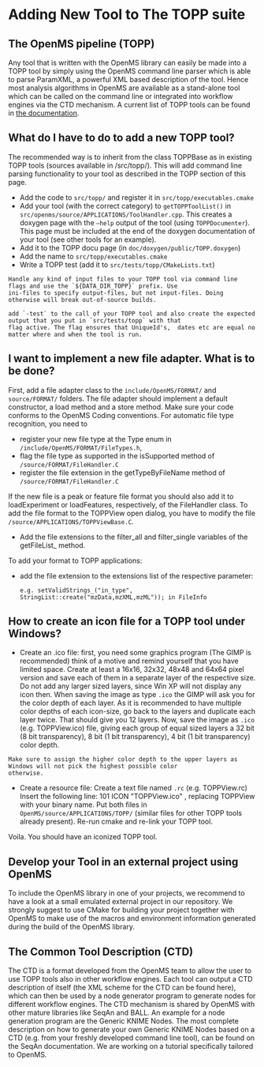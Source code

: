 Adding New Tool to The TOPP suite
=====================================

## The OpenMS pipeline (TOPP)

Any tool that is written with the OpenMS library can easily be made into a TOPP tool by simply using the OpenMS command
line parser which is able to parse ParamXML, a powerful XML based description of the tool. Hence most analysis algorithms
in OpenMS are available as a stand-alone tool which can be called on the command line or integrated into workflow engines
via the CTD mechanism. A current list of TOPP tools can be found in [the documentation](https://abibuilder.cs.uni-tuebingen.de/archive/openms/Documentation/release/latest/html/TOPP_documentation.html).

## What do I have to do to add a new TOPP tool?

The recommended way is to inherit from the class TOPPBase as in existing TOPP tools (sources available in /src/topp/). This will add command line parsing functionality to your tool as described in the TOPP section of this page.

- Add the code to `src/topp/` and register it in `src/topp/executables.cmake`
- Add your tool (with the correct category) to `getTOPPToolList()` in `src/openms/source/APPLICATIONS/ToolHandler.cpp`.
  This creates a doxygen page with the `–help` output of the tool (using `TOPPDocumenter`). This page must be included
  at the end of the doxygen documentation of your tool (see other tools for an example).
- Add it to the TOPP docu page (in `doc/doxygen/public/TOPP.doxygen`)
- Add the name to `src/topp/executables.cmake`
- Write a TOPP test (add it to `src/tests/topp/CMakeLists.txt`)

```{warning}
Handle any kind of input files to your TOPP tool via command line flags and use the `${DATA_DIR_TOPP}` prefix. Use
ini-files to specify output-files, but not input-files. Doing otherwise will break out-of-source builds.
```

```{hint}
add `-test` to the call of your TOPP tool and also create the expected output that you put in `src/tests/topp` with that
flag active. The flag ensures that UniqueId's,  dates etc are equal no matter where and when the tool is run.
```

## I want to implement a new file adapter. What is to be done?

First, add a file adapter class to the `include/OpenMS/FORMAT/` and `source/FORMAT/` folders. The file adapter should
implement a default constructor, a load method and a store method. Make sure your code conforms to the OpenMS Coding
conventions. For automatic file type recognition, you need to

- register your new file type at the Type enum in `/include/OpenMS/FORMAT/FileTypes.h`,
- flag the file type as supported in the isSupported method of `/source/FORMAT/FileHandler.C`
- register the file extension in the getTypeByFileName method of `/source/FORMAT/FileHandler.C`

If the new file is a peak or feature file format you should also add it to loadExperiment or loadFeatures, respectively,
of the FileHandler class. To add the file format to the TOPPView open dialog, you have to modify the file
`/source/APPLICATIONS/TOPPViewBase.C`.

- Add the file extensions to the filter_all and filter_single variables of the getFileList_ method.

To add your format to TOPP applications:

- add the file extension to the extensions list of the respective parameter:
  ```
  e.g. setValidStrings_("in_type", StringList::create("mzData,mzXML,mzML")); in FileInfo
  ```

## How to create an icon file for a TOPP tool under Windows?

- Create an .ico file: first, you need some graphics program (The GIMP is recommended) think of a motive and remind
  yourself that you have limited space. Create at least a 16x16, 32x32, 48x48 and 64x64 pixel version and save each of
  them in a separate layer of the respective size. Do not add any larger sized layers, since Win XP will not display any
  icon then. When saving the image as type `.ico` the GIMP will ask you for the color depth of each layer. As it is
  recommended to have multiple color depths of each icon-size, go back to the layers and duplicate each layer twice.
  That should give you 12 layers. Now, save the image as `.ico` (e.g. TOPPView.ico) file, giving each group of equal
  sized layers a 32 bit (8 bit transparency), 8 bit (1 bit transparency), 4 bit (1 bit transparency) color depth.

```{attention}
Make sure to assign the higher color depth to the upper layers as Windows will not pick the highest possible color
otherwise.
```

- Create a resource file: Create a text file named `.rc` (e.g. TOPPView.rc) Insert the following line: 101 ICON
  "TOPPView.ico" , replacing TOPPView with your binary name. Put both files in `OpenMS/source/APPLICATIONS/TOPP/`
  (similar files for other TOPP tools already present). Re-run cmake and re-link your TOPP tool. 

Voila. You should have an iconized TOPP tool.

## Develop your Tool in an external project using OpenMS

To include the OpenMS library in one of your projects, we recommend to have a look at a small emulated external project
in our repository. We strongly suggest to use CMake for building your project together with OpenMS to  make use of the
macros and environment information generated during the build of the OpenMS library.

## The Common Tool Description (CTD)

The CTD is a format developed from the OpenMS team to allow the user to use TOPP tools also in other workflow engines.
Each tool can output a CTD description of itself (the XML scheme for the CTD can be found here), which can then be used
by a node generator program to generate nodes for different workflow engines. The CTD mechanism is shared by OpenMS with
other mature libraries like SeqAn and BALL. An example for a node generation program are the Generic KNIME Nodes. The
most complete description on how to generate your own Generic KNIME Nodes based on a CTD (e.g. from your freshly
developed command line tool), can be found on the SeqAn documentation. We are working on a tutorial specifically
tailored to OpenMS.
